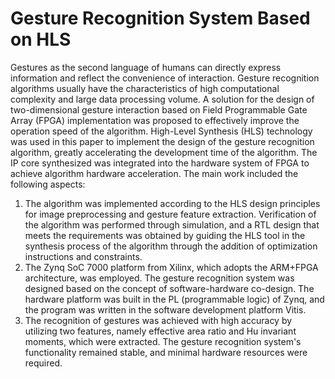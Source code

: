 # Gesture Recognition System Based on HLS

Gestures as the second language of humans can directly express information and reflect the convenience of interaction. Gesture recognition algorithms usually have the characteristics of high computational complexity and large data processing volume. A solution for the design of two-dimensional gesture interaction based on Field Programmable Gate Array (FPGA) implementation was proposed to effectively improve the operation speed of the algorithm. High-Level Synthesis (HLS) technology was used in this paper to implement the design of the gesture recognition algorithm, greatly accelerating the development time of the algorithm. The IP core synthesized was integrated into the hardware system of FPGA to achieve algorithm hardware acceleration. The main work included the following aspects:
1. The algorithm was implemented according to the HLS design principles for image preprocessing and gesture feature extraction. Verification of the algorithm was performed through simulation, and a RTL design that meets the requirements was obtained by guiding the HLS tool in the synthesis process of the algorithm through the addition of optimization instructions and constraints. 
2. The Zynq SoC 7000 platform from Xilinx, which adopts the ARM+FPGA architecture, was employed. The gesture recognition system was designed based on the concept of software-hardware co-design. The hardware platform was built in the PL (programmable logic) of Zynq, and the program was written in the software development platform Vitis.
3. The recognition of gestures was achieved with high accuracy by utilizing two features, namely effective area ratio and Hu invariant moments, which were extracted. The gesture recognition system's functionality remained stable, and minimal hardware resources were required.

